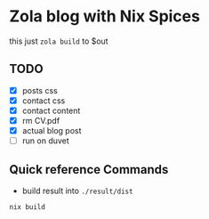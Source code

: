 # Zola blog with Nix Spices
this just `zola build` to $out

## TODO

- [x] posts css
- [x] contact css
- [x] contact content
- [x] rm CV.pdf
- [x] actual blog post
- [ ] run on duvet

## Quick reference Commands

- build result into `./result/dist`

```bash
nix build
```

